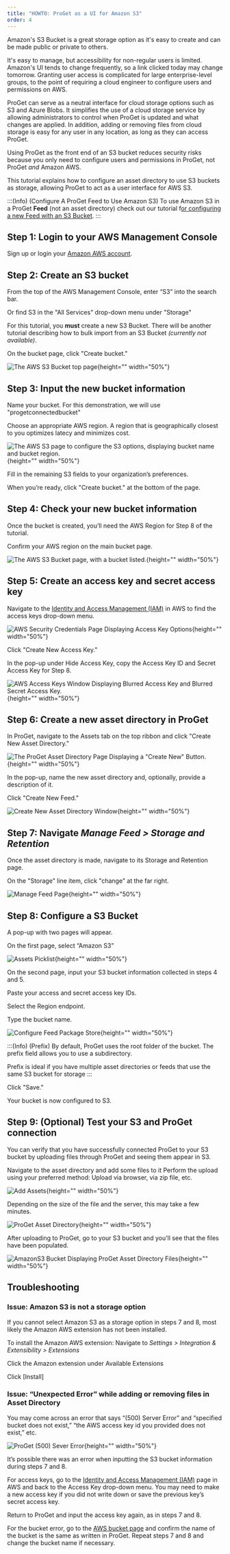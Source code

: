 ```yaml
---
title: "HOWTO: ProGet as a UI for Amazon S3"
order: 4
---
```



Amazon's S3 Bucket is a great storage option as it's easy to create and can be made public or private to others.

It's easy to manage, but accessibility for non-regular users is limited. Amazon's UI tends to change frequently, so a link clicked today may change tomorrow. Granting user access is complicated for large enterprise-level groups, to the point of requiring a cloud engineer to configure users and permissions on AWS.

ProGet can serve as a neutral interface for cloud storage options such as S3 and Azure Blobs. It simplifies the use of a cloud storage service by allowing administrators to control when ProGet is updated and what changes are applied. In addition, adding or removing files from cloud storage is easy for any user in any location, as long as they can access ProGet.

Using ProGet as the front end of an S3 bucket reduces security risks because you only need to configure users and permissions in ProGet, not ProGet *and* Amazon AWS.

This tutorial explains how to configure an asset directory to use S3 buckets as storage, allowing ProGet to act as a user interface for AWS S3.

:::(Info) (Configure A ProGet Feed to Use Amazon S3)
To use Amazon S3 in a ProGet **Feed** (not an asset directory) check out our tutorial f[or configuring a new Feed with an S3 Bucket](/docs/proget/advanced-features/proget-howto-configure-feed-for-s3). 
:::

## Step 1: Login to your AWS Management Console
Sign up or login your [Amazon AWS account](https://aws.amazon.com/console/).

## Step 2: Create an S3 bucket
From the top of the AWS Management Console, enter “S3” into the search bar. 

Or find S3 in the "All Services" drop-down menu under "Storage"

For this tutorial, you **must** create a new S3 Bucket. There will be another tutorial describing how to bulk import from an S3 Bucket *(currently not available)*. 

On the bucket page, click "Create bucket."

![The AWS S3 Bucket top page](/resources/docs/amazons3-createbucket.png){height="" width="50%"}

## Step 3: Input the new bucket information

Name your bucket. For this demonstration, we will use "progetconnectedbucket"

Choose an appropriate AWS region. A region that is geographically closest to you optimizes latecy and minimizes cost.

![The AWS S3 page to configure the S3 options, displaying bucket name and bucket region.](/resources/docs/amazons3-configurebucket.png){height="" width="50%"}

Fill in the remaining S3 fields to your organization’s preferences.

When you’re ready, click "Create bucket." at the bottom of the page. 

## Step 4: Check your new bucket information

Once the bucket is created, you’ll need the AWS Region for Step 8 of the tutorial. 

Confirm your AWS region on the main bucket page.

![The AWS S3 Bucket page, with a bucket listed.](/resources/docs/amazons3-bucketregion.png){height="" width="50%"}

## Step 5: Create an access key and secret access key

Navigate to the [Identity and Access Management (IAM)](https://console.aws.amazon.com/iam/home#/security_credentials) in AWS to find the access keys drop-down menu.

![AWS Security Credentials Page Displaying Access Key Options](/resources/docs/amazsons3-createaccesskey.png){height="" width="50%"}

Click "Create New Access Key."

In the pop-up under Hide Access Key, copy the Access Key ID and Secret Access Key for Step 8.

![AWS Access Keys Window Displaying Blurred Access Key and Blurred Secret Access Key.](/resources/docs/amazons3-secretaccesskey.png){height="" width="50%"}

## Step 6: Create a new asset directory in ProGet

In ProGet, navigate to the Assets tab on the top ribbon and click "Create New Asset Directory."

![The ProGet Asset Directory Page Displaying a "Create New" Button.](/resources/docs/proget-assets-createdirectory.png){height="" width="50%"}

In the pop-up, name the new asset directory and, optionally, provide a description of it.

Click "Create New Feed."

![Create New Asset Directory Window](/resources/docs/proget-assets-createfeed.png){height="" width="50%"}

## Step 7: Navigate *Manage Feed > Storage and Retention*

Once the asset directory is made, navigate to its Storage and Retention page. 

On the "Storage" line item, click "change" at the far right.

![Manage Feed Page](/resources/docs/proget-assets-changestorage.png){height="" width="50%"}

## Step 8: Configure a S3 Bucket

A pop-up with two pages will appear.

On the first page, select “Amazon S3”

![Assets Picklist](/resources/docs/proget-assets-picklist.png){height="" width="50%"}

On the second page, input your S3 bucket information collected in steps 4 and 5.

Paste your access and secret access key IDs.

Select the Region endpoint.

Type the bucket name.

![Configure Feed Package Store](/resources/docs/proget-assets-configurestorage.png){height="" width="50%"}

:::(Info) (Prefix)
By default, ProGet uses the root folder of the bucket. The prefix field allows you to use a subdirectory.

Prefix is ideal if you have multiple asset directories or feeds that use the same S3 bucket for storage
:::

Click "Save."

Your bucket is now configured to S3.

## Step 9: (Optional) Test your S3 and ProGet connection

You can verify that you have successfully connected ProGet to your S3 bucket by uploading files through ProGet and seeing them appear in S3.

Navigate to the asset directory and add some files to it
Perform the upload using your preferred method: Upload via browser, via zip file, etc.

![Add Assets](/resources/docs/proget-assets-addfiles.png){height="" width="50%"}

Depending on the size of the file and the server, this may take a few minutes.

![ProGet Asset Directory](/resources/docs/proget-assets-populatedamazons3assetdirectory.png){height="" width="50%"}

After uploading to ProGet, go to your S3 bucket and you'll see that the files have been populated.

![AmazonS3 Bucket Displaying ProGet Asset Directory Files](/resources/docs/amazons3-populatedbucket.png){height="" width="50%"}

## Troubleshooting
### Issue: Amazon S3 is not a storage option

If you cannot select Amazon S3 as a storage option in steps 7 and 8, most likely the Amazon AWS extension has not been installed.

To install the Amazon AWS extension:
Navigate to *Settings > Integration & Extensibility > Extensions*

Click the Amazon extension under Available Extensions

Click [Install]

### Issue: “Unexpected Error” while adding or removing files in Asset Directory

You may come across an error that says “(500) Server Error” and “specified bucket does not exist,” “the AWS access key id you provided does not exist,” etc. 

![ProGet (500) Sever Error](/resources/docs/progetass3interface-assetdirectory-unexpectederror.png){height="" width="50%"}

It’s possible there was an error when inputting the S3 bucket information during steps 7 and 8. 

For access keys, go to the [Identity and Access Management (IAM)](https://console.aws.amazon.com/iam/home#/security_credentials) page in AWS and back to the Access Key drop-down menu. You may need to make a new access key if you did not write down or save the previous key’s secret access key. 

Return to ProGet and input the access key again, as in steps 7 and 8. 

For the bucket error, go to the [AWS bucket page](https://s3.console.aws.amazon.com/s3/home) and confirm the name of the bucket is the same as written in ProGet. Repeat steps 7 and 8 and change the bucket name if necessary. 

